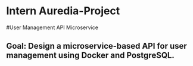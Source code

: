# Intern Auredia-Project

#User Management API Microservice

## Goal: Design a microservice-based API for user management using Docker and PostgreSQL. 
